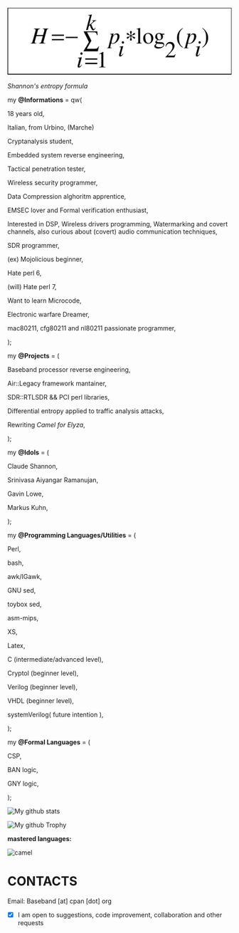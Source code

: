 ![image of entropy](https://github.com/Baseband-processor/Baseband-processor/blob/master/entropy.png)

*Shannon's entropy formula*

my **@Informations** = qw(

18 years old,

Italian, from Urbino, (Marche)

Cryptanalysis student, 

Embedded system reverse engineering,

Tactical penetration tester,

Wireless security programmer,

Data Compression alghoritm apprentice,

EMSEC lover and Formal verification enthusiast,

Interested in DSP, Wireless drivers programming, Watermarking and covert channels, also curious about (covert) audio communication techniques,

SDR programmer, 

(ex) Mojolicious beginner,

Hate perl 6,

(will) Hate perl 7,

Want to learn Microcode,

Electronic warfare Dreamer,

mac80211, cfg80211 and nl80211 passionate programmer,

);

my **@Projects** = (

Baseband processor reverse engineering,
    
Air::Legacy framework mantainer,
    
SDR::RTLSDR && PCI perl libraries,
    
Differential entropy applied to traffic analysis attacks,

Rewriting _Camel for Elyza_,

);
    

my  **@Idols** = (

Claude Shannon,

Srinivasa Aiyangar Ramanujan,

Gavin Lowe,

Markus Kuhn,

);

my  **@Programming Languages/Utilities** = ( 

Perl, 


bash,

awk/IGawk, 

GNU sed, 

toybox sed,

asm-mips, 

XS, 

Latex,

C (intermediate/advanced level), 

Cryptol (beginner level),

Verilog (beginner level),

VHDL (beginner level),

systemVerilog( future intention ),

);

my **@Formal Languages** = (
 
CSP,

BAN logic,

GNY logic,

);



![My github stats](https://github-readme-stats.vercel.app/api?username=Baseband-processor&count_private=true&theme=dracula) 


![My github Trophy](https://github-profile-trophy.vercel.app/?username=Baseband-processor&theme=monokai)


**mastered languages:**

![camel](https://www.vectorlogo.zone/logos/perl/perl-icon.svg)

CONTACTS
================================
Email: Baseband [at] cpan [dot] org


- [x]  I am open to suggestions, code improvement, collaboration and other requests


